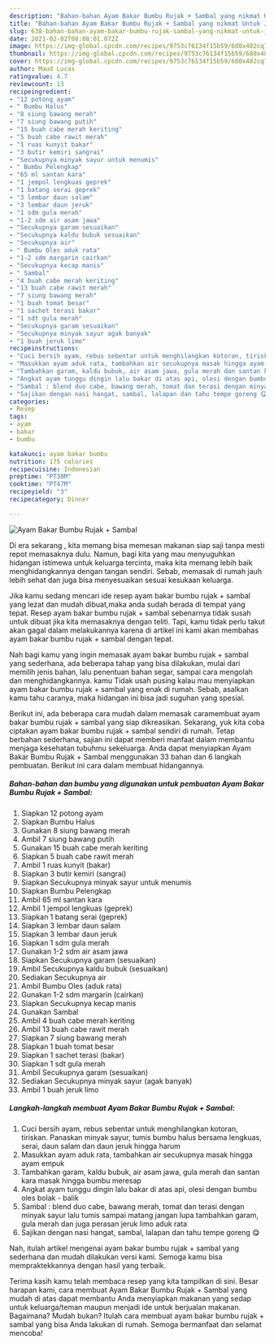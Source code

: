```yaml
---
description: "Bahan-bahan Ayam Bakar Bumbu Rujak + Sambal yang nikmat Untuk Jualan"
title: "Bahan-bahan Ayam Bakar Bumbu Rujak + Sambal yang nikmat Untuk Jualan"
slug: 638-bahan-bahan-ayam-bakar-bumbu-rujak-sambal-yang-nikmat-untuk-jualan
date: 2021-02-02T08:08:01.072Z
image: https://img-global.cpcdn.com/recipes/9753c76134f15b59/680x482cq70/ayam-bakar-bumbu-rujak-sambal-foto-resep-utama.jpg
thumbnail: https://img-global.cpcdn.com/recipes/9753c76134f15b59/680x482cq70/ayam-bakar-bumbu-rujak-sambal-foto-resep-utama.jpg
cover: https://img-global.cpcdn.com/recipes/9753c76134f15b59/680x482cq70/ayam-bakar-bumbu-rujak-sambal-foto-resep-utama.jpg
author: Maud Lucas
ratingvalue: 4.7
reviewcount: 13
recipeingredient:
- "12 potong ayam"
- " Bumbu Halus"
- "8 siung bawang merah"
- "7 siung bawang putih"
- "15 buah cabe merah keriting"
- "5 buah cabe rawit merah"
- "1 ruas kunyit bakar"
- "3 butir kemiri sangrai"
- "Secukupnya minyak sayur untuk menumis"
- " Bumbu Pelengkap"
- "65 ml santan kara"
- "1 jempol lengkuas geprek"
- "1 batang serai geprek"
- "3 lembar daun salam"
- "3 lembar daun jeruk"
- "1 sdm gula merah"
- "1-2 sdm air asam jawa"
- "Secukupnya garam sesuaikan"
- "Secukupnya kaldu bubuk sesuaikan"
- "Secukupnya air"
- " Bumbu Oles aduk rata"
- "1-2 sdm margarin cairkan"
- "Secukupnya kecap manis"
- " Sambal"
- "4 buah cabe merah keriting"
- "13 buah cabe rawit merah"
- "7 siung bawang merah"
- "1 buah tomat besar"
- "1 sachet terasi bakar"
- "1 sdt gula merah"
- "Secukupnya garam sesuaikan"
- "Secukupnya minyak sayur agak banyak"
- "1 buah jeruk limo"
recipeinstructions:
- "Cuci bersih ayam, rebus sebentar untuk menghilangkan kotoran, tiriskan. Panaskan minyak sayur, tumis bumbu halus bersama lengkuas, serai, daun salam dan daun jeruk hingga harum"
- "Masukkan ayam aduk rata, tambahkan air secukupnya masak hingga ayam empuk"
- "Tambahkan garam, kaldu bubuk, air asam jawa, gula merah dan santan kara masak hingga bumbu meresap"
- "Angkat ayam tunggu dingin lalu bakar di atas api, olesi dengan bumbu oles bolak - balik"
- "Sambal : blend duo cabe, bawang merah, tomat dan terasi dengan minyak sayur lalu tumis sampai matang jangan lupa tambahkan garam, gula merah dan juga perasan jeruk limo aduk rata"
- "Sajikan dengan nasi hangat, sambal, lalapan dan tahu tempe goreng 😋"
categories:
- Resep
tags:
- ayam
- bakar
- bumbu

katakunci: ayam bakar bumbu 
nutrition: 175 calories
recipecuisine: Indonesian
preptime: "PT38M"
cooktime: "PT47M"
recipeyield: "3"
recipecategory: Dinner

---
```



![Ayam Bakar Bumbu Rujak + Sambal](https://img-global.cpcdn.com/recipes/9753c76134f15b59/680x482cq70/ayam-bakar-bumbu-rujak-sambal-foto-resep-utama.jpg)

Di era  sekarang , kita memang bisa memesan makanan siap saji tanpa mesti repot memasaknya dulu. Namun, bagi kita yang mau menyuguhkan hidangan istimewa untuk keluarga tercinta, maka kita memang lebih baik menghidangkannya dengan tangan sendiri. Sebab, memasak di rumah jauh lebih sehat dan juga bisa menyesuaikan sesuai kesukaan keluarga.

Jika kamu sedang mencari ide resep ayam bakar bumbu rujak + sambal yang lezat dan mudah dibuat,maka anda sudah berada di tempat yang tepat. Resep ayam bakar bumbu rujak + sambal  sebenarnya tidak susah untuk dibuat jika kita memasaknya dengan teliti. Tapi, kamu tidak perlu takut akan gagal dalam melakukannya 
karena di artikel ini kami akan membahas ayam bakar bumbu rujak + sambal dengan tepat.  



Nah bagi kamu yang ingin memasak ayam bakar bumbu rujak + sambal yang sederhana, ada beberapa tahap yang bisa dilakukan, mulai dari memilih jenis bahan, lalu penentuan bahan segar, sampai cara mengolah dan menghidangkannya. kamu Tidak usah pusing kalau mau menyiapkan ayam bakar bumbu rujak + sambal yang enak di rumah. Sebab, asalkan kamu  tahu caranya, maka hidangan ini bisa jadi suguhan yang spesial.

Berikut ini, ada beberapa cara mudah dalam memasak caramembuat ayam bakar bumbu rujak + sambal yang siap dikreasikan. Sekarang, yuk kita coba ciptakan ayam bakar bumbu rujak + sambal sendiri di rumah. Tetap berbahan sederhana, sajian ini dapat memberi manfaat dalam membantu menjaga kesehatan tubuhmu sekeluarga. Anda dapat menyiapkan Ayam Bakar Bumbu Rujak + Sambal menggunakan 33 bahan dan 6 langkah pembuatan. Berikut ini cara dalam membuat hidangannya.

<!--inarticleads1-->

##### Bahan-bahan dan bumbu yang digunakan untuk pembuatan Ayam Bakar Bumbu Rujak + Sambal:

1. Siapkan 12 potong ayam
1. Siapkan  Bumbu Halus
1. Gunakan 8 siung bawang merah
1. Ambil 7 siung bawang putih
1. Gunakan 15 buah cabe merah keriting
1. Siapkan 5 buah cabe rawit merah
1. Ambil 1 ruas kunyit (bakar)
1. Siapkan 3 butir kemiri (sangrai)
1. Siapkan Secukupnya minyak sayur untuk menumis
1. Siapkan  Bumbu Pelengkap
1. Ambil 65 ml santan kara
1. Ambil 1 jempol lengkuas (geprek)
1. Siapkan 1 batang serai (geprek)
1. Siapkan 3 lembar daun salam
1. Siapkan 3 lembar daun jeruk
1. Siapkan 1 sdm gula merah
1. Gunakan 1-2 sdm air asam jawa
1. Siapkan Secukupnya garam (sesuaikan)
1. Ambil Secukupnya kaldu bubuk (sesuaikan)
1. Sediakan Secukupnya air
1. Ambil  Bumbu Oles (aduk rata)
1. Gunakan 1-2 sdm margarin (cairkan)
1. Siapkan Secukupnya kecap manis
1. Gunakan  Sambal
1. Ambil 4 buah cabe merah keriting
1. Ambil 13 buah cabe rawit merah
1. Siapkan 7 siung bawang merah
1. Siapkan 1 buah tomat besar
1. Siapkan 1 sachet terasi (bakar)
1. Siapkan 1 sdt gula merah
1. Ambil Secukupnya garam (sesuaikan)
1. Sediakan Secukupnya minyak sayur (agak banyak)
1. Ambil 1 buah jeruk limo




<!--inarticleads2-->

##### Langkah-langkah membuat Ayam Bakar Bumbu Rujak + Sambal:

1. Cuci bersih ayam, rebus sebentar untuk menghilangkan kotoran, tiriskan. Panaskan minyak sayur, tumis bumbu halus bersama lengkuas, serai, daun salam dan daun jeruk hingga harum
1. Masukkan ayam aduk rata, tambahkan air secukupnya masak hingga ayam empuk
1. Tambahkan garam, kaldu bubuk, air asam jawa, gula merah dan santan kara masak hingga bumbu meresap
1. Angkat ayam tunggu dingin lalu bakar di atas api, olesi dengan bumbu oles bolak - balik
1. Sambal : blend duo cabe, bawang merah, tomat dan terasi dengan minyak sayur lalu tumis sampai matang jangan lupa tambahkan garam, gula merah dan juga perasan jeruk limo aduk rata
1. Sajikan dengan nasi hangat, sambal, lalapan dan tahu tempe goreng 😋




Nah, itulah artikel mengenai  ayam bakar bumbu rujak + sambal  yang sederhana dan mudah dilakukan versi kami. Semoga kamu bisa mempraktekkannya dengan hasil yang terbaik. 

Terima kasih kamu telah membaca resep yang kita tampilkan di sini. Besar harapan kami, cara membuat  Ayam Bakar Bumbu Rujak + Sambal yang mudah di atas dapat membantu Anda menyiapkan makanan yang sedap untuk keluarga/teman maupun menjadi ide untuk berjualan makanan. Bagaimana? Mudah bukan? Itulah cara membuat ayam bakar bumbu rujak + sambal yang bisa Anda lakukan di rumah. Semoga bermanfaat dan selamat mencoba!


